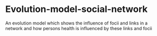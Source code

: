 # Evolution-model-social-network
An evolution model which shows the influence of focii and links in a network and how persons health is influenced by these links and focii

